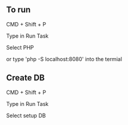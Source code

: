 ## To run 

CMD + Shift + P 

Type in Run Task

Select PHP

or type 'php -S localhost:8080' into the termial


## Create DB

CMD + Shift + P 

Type in Run Task

Select setup DB

